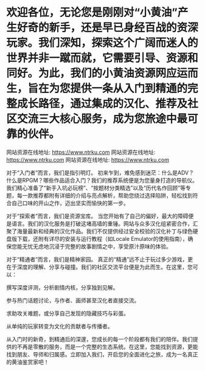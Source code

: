 # 欢迎各位，无论您是刚刚对“小黄油”产生好奇的新手，还是早已身经百战的资深玩家。我们深知，探索这个广阔而迷人的世界并非一蹴而就，它需要引导、资源和同好。为此，我们的小黄油资源网应运而生，旨在为您提供一条从入门到精通的完整成长路径，通过集成的汉化、推荐及社区交流三大核心服务，成为您旅途中最可靠的伙伴。

网站资源在线地址: https://www.ntrku.com
网站资源在线地址: https://www.ntrku.com
网站资源在线地址: https://www.ntrku.com

对于“入门者”而言，我们是指引明灯。
初来乍到，难免感到迷茫：什么是ADV？什么是RPGM？哪些作品适合入门？我们的推荐系统便是为您量身打造的导航仪。我们精心准备了“新手入坑必玩榜”、“按题材分类精选”以及“历代名作回顾”等专题，每一款推荐都附有详细的介绍与亮点解析，帮助您绕过选择陷阱，轻松找到符合自己口味的开山之作，迈出坚实而愉快的第一步。

对于“探索者”而言，我们是资源宝库。
当您开始有了自己的偏好，最大的障碍便是语言。我们的汉化服务是打破这堵高墙的重锤。网站与众多汉化组紧密合作，汇聚了海量最新和经典的汉化作品。我们不仅提供经过安全校验的汉化补丁与绿色硬盘版下载，还附有详尽的安装与运行教程（如Locale Emulator的使用指南），确保您能无忧无虑地沉浸于完整的故事剧情之中，享受原汁原味的体验。

对于“精通者”而言，我们是精神家园。
真正的“精通”远不止于玩过多少游戏，更在于深度的理解、分享与碰撞。我们的社区交流平台便是为此而生。在这里，您可以：

撰写深度评测，分析剧情内核，分享独到见解。

参与热门话题讨论，与作者、画师甚至汉化者直接交流。

求助攻关难题，或分享自己发现的隐藏技巧与彩蛋。

从单纯的玩家转变为文化的贡献者与传播者。

从入门时的新奇，到精通后的深邃，您成长的每一个阶段都有我们的陪伴。我们提供的不再是零散的服务，而是一个完整的生态系统。在这里，您能找到资源，更能找到朋友、导师和归属感。立即加入我们，开启您的全面进化之旅，成为一名真正的黄油鉴赏家吧！
